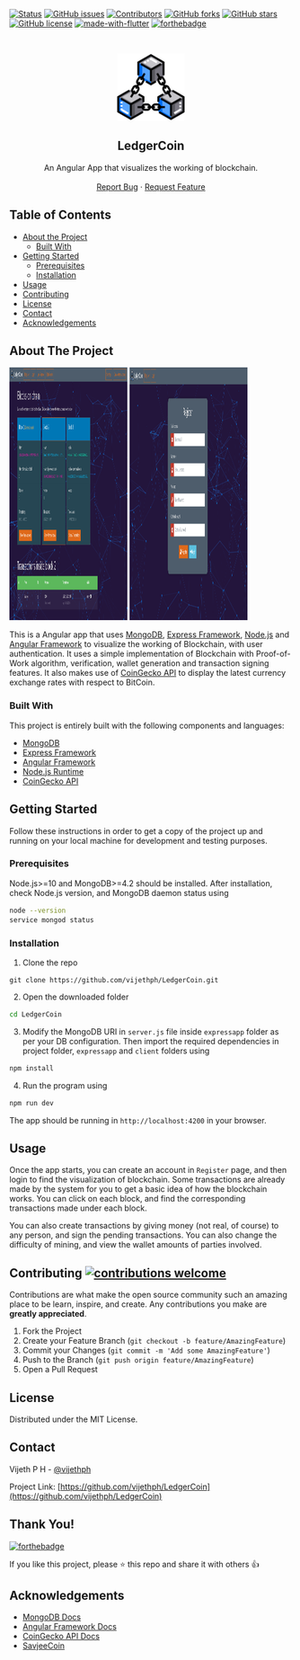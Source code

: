 [![Status](https://img.shields.io/badge/status-active-success.svg?style=flat-square&logo=angular)]()
[![GitHub issues](https://img.shields.io/github/issues/vijethph/LedgerCoin?style=flat-square)](https://github.com/vijethph/LedgerCoin/issues)
[![Contributors](https://img.shields.io/github/contributors/vijethph/LedgerCoin?style=flat-square)](https://github.com/vijethph/LedgerCoin/graphs/contributors)
[![GitHub forks](https://img.shields.io/github/forks/vijethph/LedgerCoin?color=blue&style=flat-square)](https://github.com/vijethph/LedgerCoin/network)
[![GitHub stars](https://img.shields.io/github/stars/vijethph/LedgerCoin?color=yellow&style=flat-square)](https://github.com/vijethph/LedgerCoin/stargazers)
[![GitHub license](https://img.shields.io/github/license/vijethph/LedgerCoin?style=flat-square)](https://github.com/vijethph/LedgerCoin/blob/master/LICENSE)
[![made-with-flutter](https://img.shields.io/badge/made%20with-angular-1abc9c.svg?style=for-the-badge&labelColor=2c3e50)](https://www.android.com)
[![forthebadge](https://forthebadge.com/images/badges/powered-by-black-magic.svg)](https://forthebadge.com)

<br />
<p align="center">
  <a href="https://github.com/vijethph/LedgerCoin">
    <img src="frontend/src/assets/blockchain.svg" alt="Logo" width="120" height="120">
  </a>

  <h2 align="center">LedgerCoin</h2>

  <p align="center">
    An Angular App that visualizes the working of blockchain.
    <br />
    <br />
    <a href="https://github.com/vijethph/LedgerCoin/issues">Report Bug</a>
    ·
    <a href="https://github.com/vijethph/LedgerCoin/issues">Request Feature</a>
  </p>
</p>

<!-- TABLE OF CONTENTS -->

## Table of Contents

- [About the Project](#about-the-project)
  - [Built With](#built-with)
- [Getting Started](#getting-started)
  - [Prerequisites](#prerequisites)
  - [Installation](#installation)
- [Usage](#usage)
- [Contributing](#contributing)
- [License](#license)
- [Contact](#contact)
- [Acknowledgements](#acknowledgements)

<!-- ABOUT THE PROJECT -->

## About The Project

<img src="blocksonchain.png" width="210" height="450" alt="Project working"> <img src="registerpage.png" width="210" height="450" alt="second screenshot">

This is a Angular app that uses [MongoDB](https://www.mongodb.com), [Express Framework](https://expressjs.com), [Node.js](https://nodejs.org/en) and [Angular Framework](https://angular.io) to visualize the working of Blockchain, with user authentication. It uses a simple implementation of Blockchain with Proof-of-Work algorithm, verification, wallet generation and transaction signing features. It also makes use of [CoinGecko API](https://www.coingecko.com/en/api) to display the latest currency exchange rates with respect to BitCoin.

### Built With

This project is entirely built with the following components and languages:

- [MongoDB](https://www.mongodb.com)
- [Express Framework](https://expressjs.com/)
- [Angular Framework](https://angular.io)
- [Node.js Runtime](https://nodejs.org/en)
- [CoinGecko API](https://www.coingecko.com/en/api)

<!-- GETTING STARTED -->

## Getting Started

Follow these instructions in order to get a copy of the project up and running on your local machine for development and testing purposes.

### Prerequisites

Node.js>=10 and MongoDB>=4.2 should be installed. After installation, check Node.js version, and MongoDB daemon status using

```sh
node --version
service mongod status
```

### Installation

1. Clone the repo

```git
git clone https://github.com/vijethph/LedgerCoin.git
```

2. Open the downloaded folder

```sh
cd LedgerCoin
```

3. Modify the MongoDB URI in `server.js` file inside `expressapp` folder as per your DB configuration. Then import the required dependencies in project folder, `expressapp` and `client` folders using

```sh
npm install
```

4. Run the program using

```sh
npm run dev
```

The app should be running in `http://localhost:4200` in your browser.

<!-- USAGE EXAMPLES -->

## Usage

Once the app starts, you can create an account in `Register` page, and then login to find the visualization of blockchain. Some transactions are already made by the system for you to get a basic idea of how the blockchain works. You can click on each block, and find the corresponding transactions made under each block.

You can also create transactions by giving money (not real, of course) to any person, and sign the pending transactions. You can also change the difficulty of mining, and view the wallet amounts of parties involved.

<!-- CONTRIBUTING -->

## Contributing [![contributions welcome](https://img.shields.io/badge/contributions-welcome-brightgreen.svg?style=flat-square)](https://github.com/vijethph/LedgerCoin/pulls)

Contributions are what make the open source community such an amazing place to be learn, inspire, and create. Any contributions you make are **greatly appreciated**.

1. Fork the Project
2. Create your Feature Branch (`git checkout -b feature/AmazingFeature`)
3. Commit your Changes (`git commit -m 'Add some AmazingFeature'`)
4. Push to the Branch (`git push origin feature/AmazingFeature`)
5. Open a Pull Request

<!-- LICENSE -->

## License

Distributed under the MIT License.

<!-- CONTACT -->

## Contact

Vijeth P H - [@vijethph](https://github.com/vijethph)

Project Link: [https://github.com/vijethph/LedgerCoin](https://github.com/vijethph/LedgerCoin)

## Thank You!

[![forthebadge](https://forthebadge.com/images/badges/built-with-love.svg)](https://forthebadge.com)

If you like this project, please ⭐ this repo and share it with others 👍

<!-- ACKNOWLEDGEMENTS -->

## Acknowledgements

- [MongoDB Docs](https://docs.mongodb.com/)
- [Angular Framework Docs](https://angular.io/docs)
- [CoinGecko API Docs](https://www.coingecko.com/api/documentations/v3)
- [SavjeeCoin](https://github.com/Savjee/SavjeeCoin)
